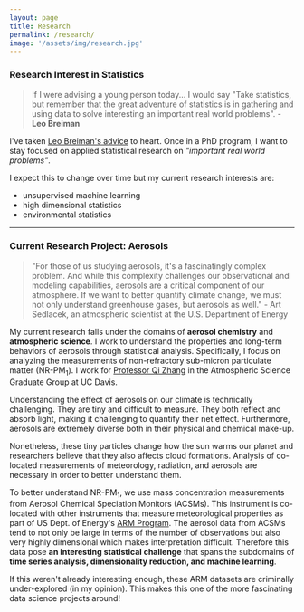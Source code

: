 ```yaml
---
layout: page
title: Research
permalink: /research/
image: '/assets/img/research.jpg'
---
```


### Research Interest in Statistics

> If I were advising a young person today... I would say "Take statistics, but remember that the great adventure of statistics is in gathering and using data to solve interesting an important real world problems".  - **Leo Breiman**

I've taken [Leo Breiman's advice](https://projecteuclid.org/download/pdf_1/euclid.ss/1009213290) to heart.  Once in a PhD program, I want to stay focused on applied statistical research on *"important real world problems"*.  

I expect this to change over time but my current research interests are:
* unsupervised machine learning
* high dimensional statistics
* environmental statistics

***

### Current Research Project: Aerosols

> "For those of us studying aerosols, it's a fascinatingly complex problem. And while this complexity challenges our observational and modeling capabilities, aerosols are a critical component of our atmosphere. If we want to better quantify climate change, we must not only understand greenhouse gases, but aerosols as well." - Art Sedlacek, an atmospheric scientist at the U.S. Department of Energy

My current research falls under the domains of **aerosol chemistry** and
**atmospheric science**.  I work to understand the properties and long-term behaviors of aerosols through statistical analysis. Specifically, I focus on analyzing the measurements of non-refractory sub-micron particulate matter (NR-PM<sub>1</sub>).    I work for [Professor Qi Zhang](https://sites.google.com/site/qizhanggroup/pe) in the Atmospheric Science Graduate Group at UC Davis.

Understanding the effect of aerosols on our climate is technically challenging. They are tiny and difficult to measure.  They both reflect and absorb light, making it challenging to quantify their net effect.  Furthermore, aerosols are extremely diverse both in their physical and chemical make-up.  

Nonetheless, these tiny particles change how the sun warms our planet and researchers believe that they also affects cloud formations. Analysis of co-located measurements of meteorology, radiation, and aerosols are necessary in order to better understand them.

To better understand NR-PM<sub>1</sub>, we use mass concentration measurements from Aerosol Chemical Speciation Monitors (ACSMs).  This instrument is co-located with other instruments that measure meteorological properties as part of US Dept. of Energy's [ARM Program](https://www.arm.gov/).  The aerosol data from ACSMs tend to not only be large in terms of the number of observations but also very highly dimensional which makes interpretation difficult. Therefore this data pose **an interesting statistical challenge** that spans the subdomains of **time series analysis, dimensionality reduction, and machine learning**.

If this weren't already interesting enough, these ARM datasets are criminally under-explored (in my opinion).  This makes this one of the more fascinating data science projects around!
